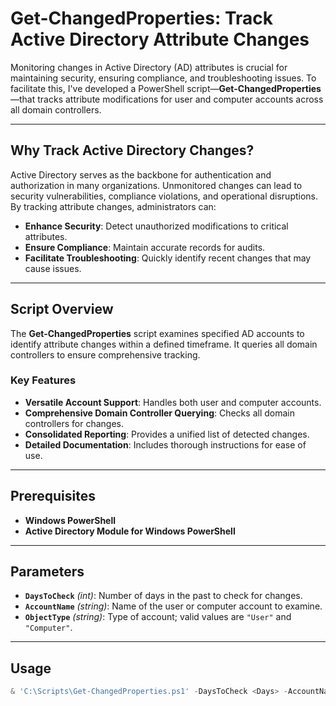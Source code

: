 # Get-ChangedProperties: Track Active Directory Attribute Changes

Monitoring changes in Active Directory (AD) attributes is crucial for maintaining security, ensuring compliance, and troubleshooting issues. To facilitate this, I've developed a PowerShell script—**Get-ChangedProperties**—that tracks attribute modifications for user and computer accounts across all domain controllers.

---

## Why Track Active Directory Changes?

Active Directory serves as the backbone for authentication and authorization in many organizations. Unmonitored changes can lead to security vulnerabilities, compliance violations, and operational disruptions. By tracking attribute changes, administrators can:

- **Enhance Security**: Detect unauthorized modifications to critical attributes.
- **Ensure Compliance**: Maintain accurate records for audits.
- **Facilitate Troubleshooting**: Quickly identify recent changes that may cause issues.

---

## Script Overview

The **Get-ChangedProperties** script examines specified AD accounts to identify attribute changes within a defined timeframe. It queries all domain controllers to ensure comprehensive tracking.

### Key Features

- **Versatile Account Support**: Handles both user and computer accounts.
- **Comprehensive Domain Controller Querying**: Checks all domain controllers for changes.
- **Consolidated Reporting**: Provides a unified list of detected changes.
- **Detailed Documentation**: Includes thorough instructions for ease of use.

---

## Prerequisites

- **Windows PowerShell**
- **Active Directory Module for Windows PowerShell**

---

## Parameters

- **`DaysToCheck`** *(int)*: Number of days in the past to check for changes.
- **`AccountName`** *(string)*: Name of the user or computer account to examine.
- **`ObjectType`** *(string)*: Type of account; valid values are `"User"` and `"Computer"`.

---

## Usage

```powershell
& 'C:\Scripts\Get-ChangedProperties.ps1' -DaysToCheck <Days> -AccountName <AccountName> -ObjectType <User|Computer>
```
